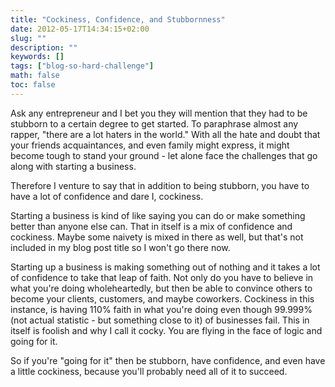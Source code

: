 ```yaml
---
title: "Cockiness, Confidence, and Stubbornness"
date: 2012-05-17T14:34:15+02:00
slug: ""
description: ""
keywords: []
tags: ["blog-so-hard-challenge"]
math: false
toc: false
---
```


Ask any entrepreneur and I bet you they will mention that they had to be stubborn to a certain degree to get started. To paraphrase almost any rapper, "there are a lot haters in the world." With all the hate and doubt that your friends&nbsp;acquaintances, and even family might express, it might become tough to stand your ground - let alone face the challenges that go along with starting a business.

Therefore I venture to say that in addition to being stubborn, you have to have a lot of confidence and dare I, cockiness.

Starting a business is kind of like saying you can do or make something better than anyone else can. That in itself is a mix of confidence and cockiness. Maybe some&nbsp;naivety&nbsp;is mixed in there as well, but that's not included in my blog post title so I won't go there now.

Starting up a business is making something out of nothing and it takes a lot of confidence to take that leap of faith. Not only do you have to believe in what you're doing wholeheartedly, but then be able to convince others to become your clients, customers, and maybe coworkers. Cockiness in this instance, is having 110% faith in what you're doing even though 99.999% (not actual statistic - but something close to it) of businesses fail. This in itself is foolish and why I call it cocky. You are flying in the face of logic&nbsp;and going for it.

So if you're "going for it" then be stubborn, have confidence, and even have a little cockiness, because you'll probably need all of it to succeed.
